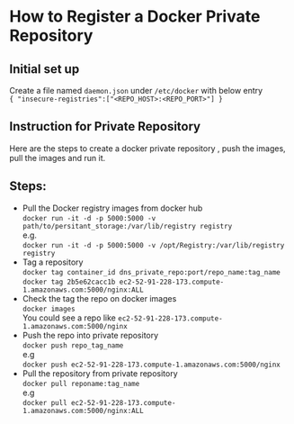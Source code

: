 How to Register a Docker Private Repository
===================================

## Initial set up
Create a file named `daemon.json` under `/etc/docker` with below entry  
`{ "insecure-registries":["<REPO_HOST>:<REPO_PORT>"] }`

## Instruction for Private Repository
Here are the steps to create a docker private repository , push the images, pull the images and run it.

Steps:
---
- Pull the Docker registry images from docker hub  
	`docker run -it -d -p 5000:5000 -v path/to/persitant_storage:/var/lib/registry registry`  
	e.g.  
		`docker run -it -d -p 5000:5000 -v /opt/Registry:/var/lib/registry registry`  
-  Tag a repository  
	 `docker tag container_id dns_private_repo:port/repo_name:tag_name`  
	 `docker tag 2b5e62cacc1b ec2-52-91-228-173.compute-1.amazonaws.com:5000/nginx:ALL`  
- Check the tag the repo on docker images  
	 `docker images`  
	 You could see a repo like `ec2-52-91-228-173.compute-1.amazonaws.com:5000/nginx`  
- Push the repo into private repository  
     `docker push repo_tag_name`  
     e.g  
     `docker push ec2-52-91-228-173.compute-1.amazonaws.com:5000/nginx`  
- Pull the repository from private repository  
    `docker pull reponame:tag_name`  
    e.g <br />
	`docker pull ec2-52-91-228-173.compute-1.amazonaws.com:5000/nginx:ALL` <br />
